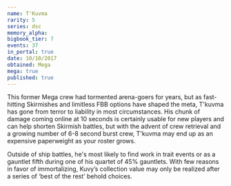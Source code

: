 ```yaml
---
name: T'Kuvma
rarity: 5
series: dsc
memory_alpha:
bigbook_tier: 7
events: 37
in_portal: true
date: 10/10/2017
obtained: Mega
mega: true
published: true
---
```


This former Mega crew had tormented arena-goers for years, but as fast-hitting Skirmishes and limitless FBB options have shaped the meta, T'kuvma has gone from terror to liability in most circumstances. His chunk of damage coming online at 10 seconds is certainly usable for new players and can help shorten Skirmish battles, but with the advent of crew retrieval and a growing number of 6-8 second burst crew, T'kuvma may end up as an expensive paperweight as your roster grows.

Outside of ship battles, he's most likely to find work in trait events or as a gauntlet fifth during one of his quartet of 45% gauntlets. With few reasons in favor of immortalizing, Kuvy’s collection value may only be realized after a series of ‘best of the rest’ behold choices.

